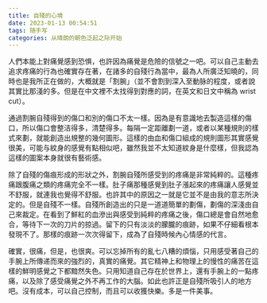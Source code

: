 ```yaml
---
title: 自殘的心境
date: 2023-01-13 00:54:51
tags: 随手写
categories: 从晴朗的朝色泛起之际开始
---
```


人們本能上對痛覺感到恐惧，也許因為痛覺是危險的信號之一吧。可以自己主動去追求疼痛的行為也確實存在著，在諸多的自殘行為當中，最為人所廣泛知曉的，同時也是我所正在做的，大概就是「割腕」（並不會割到深入至動脉的程度，或者說其實比那淺的多。但是在中文裡不太找得到對應的詞，在英文和日文中稱為 wrist cut）。

通過割腕自殘得到的傷口和別的傷口不太一樣。因為是有意識地去製造這樣的傷口，所以傷口會整洁得多，清楚得多。每隔一定距離劃一道，或者以某種規則的樣式來劃，就能創造出規整的幾何圖形。這樣的由血和傷口組成的規則圖形其實感覺很美，可能与紋身的感覺有點相似吧，雖然我並不太知道紋身是什麼樣，但我認為這樣的圖案本身就很有藝術感。

除了自殘的傷痕形成的形狀之外，割腕自殘所感受到的疼痛是非常純粹的。這種疼痛跟腹痛之類的疼痛完全不一樣。肚子痛那種感覺到肚子漲起來的疼痛讓人感覺並不舒服，就連我也覺得不舒服。也許其中的原因之一就是它並不是由我的意志所決定的。但是自殘不一樣。自殘所創造出的只是一道道簡單的劃傷，劃傷的深淺由自己來裁定。在看到了鮮紅的血滲出與感受到純粹的疼痛之後，傷口總是會自然地愈合，等待下一次的刀片的掠過。留下的只有淡淡的朦朧的痕跡，如果不仔細看根本發現不了。那樣的痕跡一次次得留下，成為了自殘時候內心情感的代言。

確實，很痛，但是，也很爽。可以忘掉所有的亂七八糟的煩惱，只用感受著自己的手腕上所傳递而來的強烈的，真實的痛覺。其它精神上和物理上的慢性的痛苦在這樣的鮮明感覺之下都黯然失色。只用知道自己存在於世界上，還有手腕上的一點疼痛，以及除了感受痛覺之外不再工作的大腦。如此也許正是自殘所吸引人的地方吧。沒有成本，可以自己控制，而且可以收獲快樂。多是一件美事。
